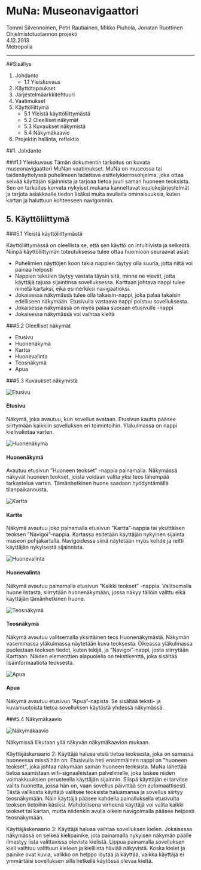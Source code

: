 MuNa: Museonavigaattori
=====
Tommi Silvennoinen, Petri Rautiainen, Mikko Piuhola, Jonatan Ruottinen  
Ohjelmistotuotannon projekti  
4.12.2013  
Metropolia
*****
##Sisällys
1. Johdanto
	* 1.1 Yleiskuvaus
2. Käyttötapaukset
3. Järjestelmäarkkitehtuuri
4. Vaatimukset
5. Käyttöliittymä
	* 5.1 Yleistä käyttöliittymästä
	* 5.2 Oleelliset näkymät
	* 5.3 Kuvaukset näkymistä
	* 5.4 Näkymäkaavio
6. Projektin hallinta, reflektio

##1. Johdanto

###1.1 Yleiskuvaus
Tämän dokumentin tarkoitus on kuvata museonavigaattori MuNan vaatimukset. MuNa on museossa tai taidenäyttelyssä puhelimeen ladattava esittelykierrosohjelma, joka ottaa selvää käyttäjän sijainnista ja tarjoaa tietoa juuri saman huoneen teoksista.
Sen on tarkoitus korvata nykyiset mukana kannettavat kuulokejärjestelmät ja tarjota asiakkaalle tiedon lisäksi muita avuliaita ominaisuuksia, kuten kartan ja haluttuun kohteeseen navigoinnin.


## 5. Käyttöliittymä

###5.1 Yleistä käyttöliittymästä

Käyttöliittymässä on oleellista se, että sen käyttö on intuitiivista ja selkeätä. Niinpä käyttöliittymän toteutuksessa tulee ottaa huomioon seuraavat asiat:
- Puhelimien näyttöjen koon takia nappien täytyy olla suuria, jotta niitä voi painaa helposti
- Nappien tekstien täytyy vastata täysin sitä, minne ne vievät, jotta käyttäjä tajuaa sijaintinsa sovelluksessa. Karttaan johtava nappi tulee nimetä kartaksi, eikä esimerkiksi navigaatioksi.
- Jokaisessa näkymässä tulee olla takaisin-nappi, joka palaa takaisin edelliseen näkymään. Etusivulla vastaava nappi poistuu sovelluksesta.
- Jokaisessa näkymässä on myös palaa suoraan etusivulle -nappi
- Jokaisessa näkymässä voi vaihtaa kieltä

###5.2 Oleelliset näkymät

- Etusivu
- Huonenäkymä
- Kartta
- Huonevalinta
- Teosnäkymä
- Apua

###5.3 Kuvaukset näkymistä

![Etusivu](./images/etusivu_p.png)

#### Etusivu

Näkymä, joka avautuu, kun sovellus avataan. Etusivun kautta pääsee siirtymään kaikkiin sovelluksen eri toimintoihin. Yläkulmassa on nappi kielivalintaa varten.

![Huonenäkymä](./images/huonenakyma_p.png)

#### Huonenäkymä

Avautuu etusivun ”Huoneen teokset” -nappia painamalla. Näkymässä näkyvät huoneen teokset, joista voidaan valita yksi teos lähempää tarkastelua varten. Tämänhetkinen huone saadaan hyödyntämällä tilanpaikannusta.

![Kartta](./images/kartta_p.png)

#### Kartta

Näkymä avautuu joko painamalla etusivun ”Kartta”-nappia tai yksittäisen teoksen ”Navigoi”-nappia. Kartassa esitetään käyttäjän nykyinen sijainta museon pohjakartalla. Navigoidessa siinä näytetään myös kohde ja reitti käyttäjän nykyisestä sijainnista.

![Huonevalinta](./images/huonevalinta_p.png)

#### Huonevalinta

Näkymä avautuu painamalla etusivun ”Kaikki teokset” -nappia. Valitsemalla huone listasta, siirrytään huonenäkymään, jossa näkyy tällöin valittu eikä käyttäjän tämänhetkinen huone.

![Teosnäkymä](./images/teosnakyma_p.png)

#### Teosnäkymä

Näkymä avautuu valitsemalla yksittäinen teos Huonenäkymästä. Näkymän vasemmassa yläkulmassa näytetään kuva teoksesta. Oikeassa yläkulmassa puolestaan teoksen tiedot, kuten tekijä, ja ”Navigoi”-nappi, josta siirrytään Karttaan. Näiden elementtien alapuolella on tekstikenttä, joka sisältää lisäinformaatiota teoksesta.

![Apua](./images/apua_p.png)

#### Apua

Näkymä avautuu etusivun ”Apua”-napista. Se sisältää teksti- ja kuvamuotoista tietoa sovelluksen käytöstä yhdessä näkymässä.

###5.4 Näkymäkaavio

![Näkymäkaavio](./images/näkymäsiirtymät.png)

Näkymissä liikutaan yllä näkyvän näkymäkaavion mukaan.

Käyttäjäskenaario 2:
Käyttäjä haluaa etsiä tietoa teoksesta, joka on samassa huoneessa missä hän on. Etusivulla heti ensimmäinen nappi on "huoneen teokset", joka johtaa näkymään saman huoneen teoksista.
MuNa lähettää tietoa saamistaan wifi-signaaleistaan palvelimelle, joka laskee niiden voimakkuuksien perusteella käyttäjän sijainnin. Siispä käyttäjän ei tarvitse valita huonetta, jossa hän on, vaan sovellus päivittää sen automaattisesti.
Tästä valikosta käyttäjä valitsee teoksista haluamansa ja sovellus siirtyy teosnäkymään. Näin käyttäjä pääsee kahdella painalluksella etusivulta teoksen tietoihin käsiksi.
Mahdollisena virheenä käyttäjä voi valita kaikki teokset tai kartan, mutta niidenkin avulla oikein navigoimalla pääsee helposti teosnäkymään.

Käyttäjäskenaario 3:
Käyttäjä haluaa vaihtaa sovelluksen kielen. Jokaisessa näkymässä on selkeä kielipainike, jota painamalla nykyisen näkymän päälle ilmestyy lista valittavissa olevista kielistä. Lippua painamalla
sovelluksen kieli vaihtuu valittuun kieleen ja kielilista häviää näkyvistä. Koska kielet ja painike ovat kuvia, valikko on helppo löytää ja käyttää, vaikka käyttäjä ei ymmärtäisi sovelluksen sillä hetkellä käytössä olevaa kieltä.
